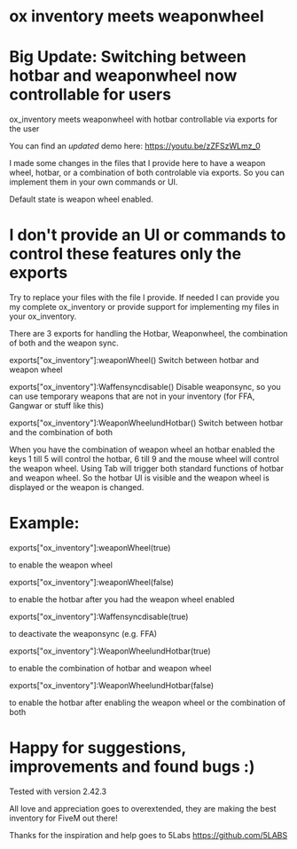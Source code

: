 # ox inventory meets weaponwheel

# Big Update: Switching between hotbar and weaponwheel now controllable for users

ox_inventory meets weaponwheel with hotbar controllable via exports for the user

You can find an *updated* demo here: https://youtu.be/zZFSzWLmz_0

I made some changes in the files that I provide here to have a weapon wheel, hotbar, or a combination of both controlable via exports. So you can implement them in your own commands or UI. 

Default state is weapon wheel enabled.
# I don't provide an UI or commands to control these features only the exports

Try to replace your files with the file I provide. If needed I can provide you my complete ox_inventory or provide support for implementing my files in your ox_inventory.

There are 3 exports for handling the Hotbar, Weaponwheel, the combination of both and the weapon sync.

exports["ox_inventory"]:weaponWheel()                Switch between hotbar and weapon wheel

exports["ox_inventory"]:Waffensyncdisable()          Disable weaponsync, so you can use temporary weapons that are not in your inventory (for FFA, Gangwar or stuff like this)

exports["ox_inventory"]:WeaponWheelundHotbar()       Switch between hotbar and the combination of both

When you have the combination of weapon wheel an hotbar enabled the keys 1 till 5 will control the hotbar, 6 till 9 and the mouse wheel will control the weapon wheel. Using Tab will trigger both standard functions of hotbar and weapon wheel. So the hotbar UI is visible and the weapon wheel is displayed or the weapon is changed. 


# Example:

exports["ox_inventory"]:weaponWheel(true)

to enable the weapon wheel

exports["ox_inventory"]:weaponWheel(false)

to enable the hotbar after you had the weapon wheel enabled 

exports["ox_inventory"]:Waffensyncdisable(true)

to deactivate the weaponsync (e.g. FFA)

exports["ox_inventory"]:WeaponWheelundHotbar(true)

to enable the combination of hotbar and weapon wheel

exports["ox_inventory"]:WeaponWheelundHotbar(false)

to enable the hotbar after enabling the weapon wheel or the combination of both

# Happy for suggestions, improvements and found bugs :)

Tested with version 2.42.3

All love and appreciation goes to overextended, they are making the best inventory for FiveM out there!

Thanks for the inspiration and help goes to 5Labs https://github.com/5LABS
